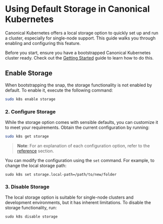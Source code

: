 # Using Default Storage in Canonical Kubernetes

Canonical Kubernetes offers a local storage option to quickly set up and run a cluster, especially for single-node support. This guide walks you through enabling and configuring this feature.

Before you start, ensure you have a bootstrapped Canonical Kubernetes cluster ready.
Check out the [Getting Started](https://github.com/canonical/k8s-snap/blob/main/docs/src/tutorial/getting-started.md) guide to learn how to do this.

## Enable Storage
When bootstrapping the snap, the storage functionality is not enabled by default. To enable it, execute the following command:

```sh
sudo k8s enable storage
```

### 2. Configure Storage
While the storage option comes with sensible defaults, you can customize it to meet your requirements. Obtain the current configuration by running:

```sh
sudo k8s get storage
```

> **Note**: For an explanation of each configuration option, refer to the [reference](#TODO) section. 

You can modify the configuration using the `set` command. For example, to change the local storage path:

```
sudo k8s set storage.local-path=/path/to/new/folder
```

### 3. Disable Storage
The local storage option is suitable for single-node clusters and development environments, but it has inherent limitations. 
To disable the storage functionality, run:

```
sudo k8s disable storage
```
